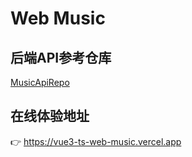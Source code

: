 # Web Music

## 后端API参考仓库

[MusicApiRepo](https://github.com/Geeks-U/NeteaseCloudMusicApi)

## 在线体验地址

👉 https://vue3-ts-web-music.vercel.app